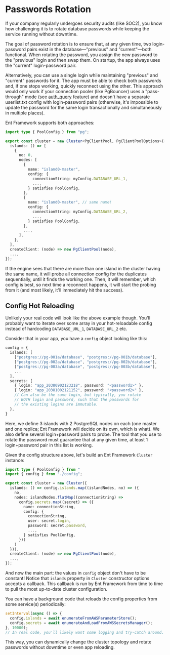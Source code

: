 # Passwords Rotation

If your company regularly undergoes security audits (like SOC2), you know how challenging it is to rotate database passwords while keeping the service running without downtime.

The goal of password rotation is to ensure that, at any given time, two login-password pairs exist in the database—"previous" and "current"—both functional. When rotating the password, you assign the new password to the "previous" login and then swap them. On startup, the app always uses the "current" login-password pair.

Alternatively, you can use a single login while maintaining "previous" and "current" passwords for it. The app must be able to check both passwords and, if one stops working, quickly reconnect using the other. This approach would only work if your connection pooler (like PgBouncer) uses a "pass-through" mode (see [auth\_query](https://www.pgbouncer.org/config.html#auth_query) feature) and doesn't have a separate userlist.txt config with login-password pairs (otherwise, it's impossible to update the password for the same login transactionally and simultaneously in multiple places).

Ent Framework supports both approaches:

```typescript
import type { PoolConfig } from "pg";

export const cluster = new Cluster<PgClientPool, PgClientPoolOptions>({
  islands: () => [
    {
      no: 0,
      nodes: [
        {
          name: "island0-master",
          config: {
            connectionString: myConfig.DATABASE_URL_1,
            ...,
          } satisfies PoolConfig,
        },
        {
          name: "island0-master", // same name!
          config: {
            connectionString: myConfig.DATABASE_URL_2,
            ...,
          } satisfies PoolConfig,
        },
        ...,
      ],
    },
  ],
  createClient: (node) => new PgClientPool(node),
  ...,
});
```

If the engine sees that there are more than one island in the cluster having the same name, it will probe all connection config for the duplicates sequentially, until it finds the working one. Then, it will remember, which config is best, so next time a reconnect happens, it will start the probing from it (and most likely, it'll immediately hit the success).

## Config Hot Reloading

Unlikely your real code will look like the above example though. You'll probably want to iterate over some array in your hot-reloadable config instead of hardcoding `DATABASE_URL_1`, `DATABASE_URL_2` etc.

Consider that in your app, you have a `config` object looking like this:

```typescript
config = {
  islands: [
    ["postgres://pg-001a/database", "postgres://pg-001b/database"],
    ["postgres://pg-002a/database", "postgres://pg-002b/database"],
    ["postgres://pg-003a/database", "postgres://pg-003b/database"],
    ...
  ],
  secrets: [
    { login: "app_20380902123218", password: "<password1>" },
    { login: "app_20381002121152", password: "<password2>" },
    // Can also be the same login, but typically, you rotate
    // BOTH login and password, such that the passwords for
    // the existing logins are immutable.
  },
}
```

Here, we define 3 islands with 2 PostgreSQL nodes on each (one master and one replica; Ent Framework will decide on its own, which is what). We also define several login+password pairs to probe. The tool that you use to rotate the password must guarantee that at any given time, at least 1 login+password pair in this list is working.

Given the config structure above, let's build an Ent Framework `Cluster` instance:

```typescript
import type { PoolConfig } from "
import { config } from "./config";

export const cluster = new Cluster({
  islands: () => config.islands.map((islandNodes, no) => ({
    no,
    nodes: islandNodes.flatMap((connectionString) =>
      config.secrets.map((secret) => ({
        name: connectionString,
        config: {
          connectionString,
          user: secret.login,
          password: secret.password,
          ...,
        } satisfies PoolConfig,
      }))
    )
  })),
  createClient: (node) => new PgClientPool(node),
  ...,
});
```

And now the main part: the values in `config` object don't have to be constant! Notice that `islands` property in `Cluster` constructor options accepts a callback. This callback is run by Ent Framework from time to time to pull the most up-to-date cluster configuration.

You can have a background code that reloads the config properties from some service(s) periodically:

```typescript
setInterval(async () => {
  config.islands = await enumerateFromAWSParameterStore();
  config.secrets = await enumerateAndLoadFromAWSSecretsManager();
}, 10000);
// In real code, you'll likely want some logging and try-catch around.
```

This way, you can dynamically change the cluster topology and rotate passwords without downtime or even app reloading.
